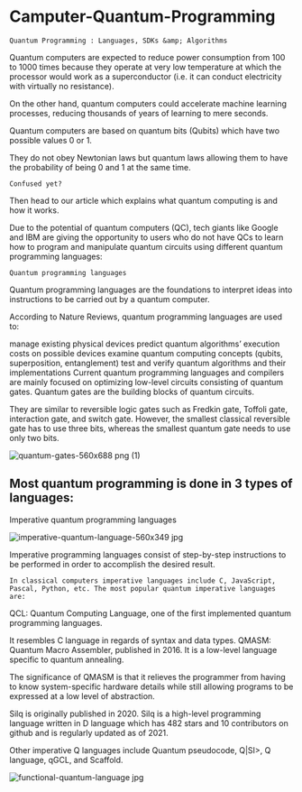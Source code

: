 # Camputer-Quantum-Programming

``Quantum Programming : Languages, SDKs &amp; Algorithms``

Quantum computers are expected to reduce power consumption from 100 to 1000 times because they operate at very low temperature at which the processor would work as a superconductor (i.e. it can conduct electricity with virtually no resistance).

On the other hand, quantum computers could accelerate machine learning processes, reducing thousands of years of learning to mere seconds. 

Quantum computers are based on quantum bits (Qubits) which have two possible values 0 or 1. 

They do not obey Newtonian laws but quantum laws allowing them to have the probability of being 0 and 1 at the same time. 

``Confused yet? ``

Then head to our article which explains what quantum computing is and how it works.

Due to the potential of quantum computers (QC), tech giants like Google and IBM are giving the opportunity to users who do not have QCs to learn how to program and manipulate quantum circuits using different quantum programming languages:

```Quantum programming languages```

Quantum programming languages are the foundations to interpret ideas into instructions to be carried out by a quantum computer. 

According to Nature Reviews, quantum programming languages are used to:

manage existing physical devices
predict quantum algorithms’ execution costs on possible devices
examine quantum computing concepts (qubits, superposition, entanglement)
test and verify quantum algorithms and their implementations
Current quantum programming languages and compilers are mainly focused on optimizing low-level circuits consisting of quantum gates. Quantum gates are the building blocks of quantum circuits. 

They are similar to reversible logic gates such as Fredkin gate, Toffoli gate, interaction gate, and switch gate. However, the smallest classical reversible gate has to use three bits, whereas the smallest quantum gate needs to use only two bits.

![quantum-gates-560x688 png (1)](https://user-images.githubusercontent.com/13979489/173781370-913b9704-11ba-494b-a0f3-9a7f9c34adee.png)



## Most quantum programming is done in 3 types of languages:

Imperative quantum programming languages



![imperative-quantum-language-560x349 jpg](https://user-images.githubusercontent.com/13979489/173781611-bdb5b0f4-80bd-4a67-b941-12bc31af55db.png)



Imperative programming languages consist of step-by-step instructions to be performed in order to accomplish the desired result. 

``In classical computers imperative languages include C, JavaScript, Pascal, Python, etc. The most popular quantum imperative languages are:``

QCL: Quantum Computing Language, one of the first implemented quantum programming languages. 

It resembles C language in regards of syntax and data types.
QMASM: Quantum Macro Assembler, published in 2016. It is a low-level language specific to quantum annealing. 

The significance of QMASM is that it relieves the programmer from having to know system-specific hardware details while still allowing programs to be expressed at a low level of abstraction.


Silq is originally published in 2020. Silq is a high-level programming language written in D language which has 482 stars and 10 contributors on github and is regularly updated as of 2021.


Other imperative Q languages include Quantum pseudocode, Q|SI>, Q language, qGCL, and Scaffold.

![functional-quantum-language jpg](https://user-images.githubusercontent.com/13979489/173781791-2b451bfe-944c-4d9c-a0ef-6a27fe9d2208.png)



